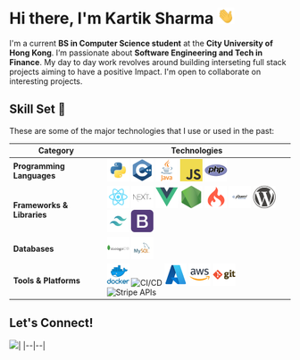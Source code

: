 
<h1>Hi there, I'm Kartik Sharma <img  src="https://raw.githubusercontent.com/ABSphreak/ABSphreak/master/gifs/Hi.gif" width="30px"></h1>

I'm a current **BS in Computer Science student** at the **City University of Hong Kong**. I’m passionate about **Software Engineering and Tech in Finance**. My day to day work revolves around building interseting full stack projects aiming to have a positive Impact. I'm open to collaborate on interesting projects.

## Skill Set :muscle:

These are some of the major technologies that I use or used in the past:

| **Category**           | **Technologies**                                                                                                           |
|-------------------------|---------------------------------------------------------------------------------------------------------------------------|
| **Programming Languages** | <img title="Python" alt="Python" width="40px" src="https://raw.githubusercontent.com/github/explore/master/topics/python/python.png" /> <img title="C++" alt="C++" width="40px" src="https://raw.githubusercontent.com/github/explore/master/topics/cpp/cpp.png" /> <img title="Java" alt="Java" width="40px" src="https://raw.githubusercontent.com/github/explore/master/topics/java/java.png" /> <img title="JavaScript" alt="JavaScript" width="40px" src="https://raw.githubusercontent.com/github/explore/master/topics/javascript/javascript.png" /> <img title="PHP" alt="PHP" width="40px" src="https://raw.githubusercontent.com/github/explore/master/topics/php/php.png" /> |
| **Frameworks & Libraries** | <img title="React" alt="React" width="40px" src="https://raw.githubusercontent.com/github/explore/master/topics/react/react.png" /> <img title="Next.js" alt="Next.js" width="40px" src="https://raw.githubusercontent.com/github/explore/master/topics/nextjs/nextjs.png" /> <img title="Vue.js" alt="Vue.js" width="40px" src="https://raw.githubusercontent.com/github/explore/master/topics/vue/vue.png" /> <img title="Node.js" alt="Node.js" width="40px" src="https://raw.githubusercontent.com/github/explore/master/topics/nodejs/nodejs.png" /> <img title="CodeIgniter" alt="CodeIgniter" width="40px" src="https://raw.githubusercontent.com/github/explore/master/topics/codeigniter/codeigniter.png" /> <img title="jQuery" alt="jQuery" width="40px" src="https://raw.githubusercontent.com/github/explore/master/topics/jquery/jquery.png" /> <img title="WordPress" alt="WordPress" width="40px" src="https://raw.githubusercontent.com/github/explore/master/topics/wordpress/wordpress.png" /> <img title="Tailwind CSS" alt="Tailwind CSS" width="40px" src="https://raw.githubusercontent.com/github/explore/master/topics/tailwind/tailwind.png" /> <img title="Bootstrap" alt="Bootstrap" width="40px" src="https://raw.githubusercontent.com/github/explore/master/topics/bootstrap/bootstrap.png" /> |
| **Databases**            | <img title="MongoDB" alt="MongoDB" width="40px" src="https://raw.githubusercontent.com/github/explore/master/topics/mongodb/mongodb.png" /> <img title="MySQL" alt="MySQL" width="40px" src="https://raw.githubusercontent.com/github/explore/master/topics/mysql/mysql.png" /> |
| **Tools & Platforms**    | <img title="Docker" alt="Docker" width="40px" src="https://raw.githubusercontent.com/github/explore/master/topics/docker/docker.png" /> <img title="CI/CD" alt="CI/CD" width="40px" src="https://avatars.githubusercontent.com/u/44036562?s=200&v=4" /> <img title="Azure" alt="Azure" width="40px" src="https://raw.githubusercontent.com/github/explore/master/topics/azure/azure.png" /> <img title="AWS" alt="AWS" width="40px" src="https://raw.githubusercontent.com/github/explore/master/topics/aws/aws.png" /> <img title="Git" alt="Git" width="40px" src="https://raw.githubusercontent.com/github/explore/master/topics/git/git.png" /> <img title="Stripe APIs" alt="Stripe APIs" width="40px" src="https://avatars.githubusercontent.com/u/856813?s=200&v=4" /> |

## Let's Connect!

<a href="https://www.linkedin.com/in/kartik-sharma-297a8a1aa/"><img src="https://cdn2.iconfinder.com/data/icons/social-media-2285/512/1_Linkedin_unofficial_colored_svg-128.png" width="40"></a>|
|--|--|
